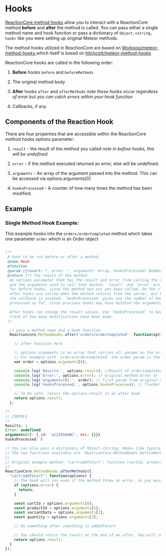 # Hooks
[ReactionCore method hooks](https://github.com/reactioncommerce/reaction/blob/development/packages/reaction-core/server/methods/hooks/hooks.js) allow you to interact with a ReactionCore method **before** and **after** the method is called. You can pass either a single method name and hook function or pass a dictionary of `Object.<string, hook>` like you were setting up original Meteor methods.

The method hooks utilized in ReactionCore are based on [Workpop/meteor-method-hooks ](https://github.com/Workpop/meteor-method-hooks) which itself is based on [hitchcott/meteor-method-hooks](https://github.com/hitchcott/meteor-method-hooks)

ReactionCore hooks are called in the following order:

1) **Before** hooks `before` and `beforeMethods`

2) The original method body

3) **After** hooks `after` and `afterMethods` _note these hooks occur regardless of error but you can catch errors within your hook function_

4) Callbacks, if any.

## Components of the Reaction Hook
There are four properties that are accessible within the ReactionCore method hooks options parameter:

1) `result` - the result of the method you called _note in before hooks, this will be undefined_

2) `error` - if the method executed returned an error, else will be undefined.

3) `arguments` - An array of the argument passed into the method. This can be accessed via options.arguments[0]

4) `hooksProcessed` - A counter of how many times the method has been modified.

## Example
### Single Method Hook Example:
This example hooks into the `orders/orderCompleted` method which takes one parameter `order` which is an Order object

```javascript

/**
 A hook to be run before or after a method.
 @name Hook
 @function
 @param {{result: *, error: *, arguments: Array, hooksProcessed: Number}}
 @return {*} The result of the method
  An options parameter that has the result and error from calling the method
  and the arguments used to call that method. `result` and `error` are null
  for before hooks, since the method has not yet been called. On the client,
  after hooks are called when the method returns from the server, but before
  the callback is invoked. `hooksProcessed` gives you the number of hooks
  processed so far, since previous hooks may have mutated the arguments.

  After hooks can change the result values. Use `hooksProcessed` to keep
  track of how many modifications have been made.
 */

  // pass a method name and a hook function
  ReactionCore.MethodHooks.after('orders/orderCompleted', function(options){

    // after function here

    // options.arguments is an array that carries all params on the original method.
    // For example with `orders/orderCompleted` the order param is the first (and only) param.
    var order = options.arguments[0];

    console.log('Results:', options.result); //Result of orderCompleted method
    console.log('Error:', options.error); // original method Error or `undefined` if successful
    console.log('arguments[0]:', order); // first param from original method (order object in this case)
    console.log('hooksProcessed:', options.hooksProcessed); // Tracker that looks at amount times result was modified previously

    // To be safe, return the options.result in an after hook.
    return options.result;
  };

/*
// CONSOLE
*/
Results: 1
Error: undefined
arguments[0]: {_id: 'a123456ABC', etc: {}}}
hooksProcessed: 0

// You can also pass a dictionary of Object.<String, Hook> like typical Meteor.methods.
// The two functions available are `ReactionCore.MethodHooks.beforeMethods` and `ReactionCore.MethodHooks.afterMethods`.
//
// Original example method: "cart/addToCart": function (cartId, productId, variantData, quantity)
//
ReactionCore.MethodHooks.afterMethods({
  "cart/addToCart": function(options) {
    // The hook will run even if the method threw an error, so you must always check for an error!
    if (options.error) {
      return;
    }

    const cartId = options.arguments[0];
    const productId = options.arguments[1];
    const variantData = options.arguments[2];
    const quantity = options.arguments[3];

    // Do something after something is addedToCart

    // You should return the result at the end of an after. You will receive a warning if a result was expected.
    return options.result;
  }
});
```
